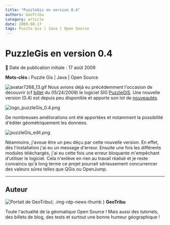 ```yaml
---
title: "PuzzleGis en version 0.4"
authors: GeoTribu
category: article
date: 2009-08-17
tags: Puzzle Gis | Java | Open Source
---
```


# PuzzleGis en version 0.4


:calendar: Date de publication initiale : 17 août 2009

**Mots-clés :** Puzzle Gis | Java | Open Source


![avatar7268_13.gif](http://geotribu.nethttps://cdn.geotribu.fr/img/tuto/puzzlegis/avatar7268_13.gif) Nous avions déjà eu précédemment l'occasion de découvrir (cf [billet](http://geotribu.net/node/117) du 05/24/2009) le logiciel SIG [PuzzleGIS](http://puzzle-gis.codehaus.org/). Une nouvelle version (0.4) est depuis peu disponible et apporte son lot de [nouveautés](http://docs.codehaus.org/display/PUZZLEGIS/2009/07/08/v0.4+is+Out).

![logo_puzzleGis_0.4.png](/sites/default/files/Tuto/img/divers/logo_puzzleGis_0.4.png)

De nombreuses améliorations ont été apportées et notamment la possibilité d'éditer géométriquement les données.

![puzzleGis_edit.png](/sites/default/files/Tuto/img/divers/puzzleGis_edit.png)

Néanmoins, j'avoue être un peu déçu par cette nouvelle version. En effet, dès l'installation j'ai eu un message d'erreur. Ensuite une fois les différents modules téléchargés, j'ai eu cette fois une erreur bloquante m'empêchant d'utiliser le logiciel. Cela n'enlève en rien au travail réalisé et je reste convaincu qu'à long terme ce projet pourrait sérieusement concurrencer des valeurs sûres telles que QGis ou OpenJump.



----

## Auteur

![Portait de GeoTribu](https://cdn.geotribu.fr/images/internal/charte/geotribu\_logo\_64x64.png){: .img-rdp-news-thumb }
**GeoTribu**

Toute l'actualité de la géomatique Open Source ! Mais aussi des tutoriels, des billets de blog, des tests et surtout une bonne humeur géographique !
